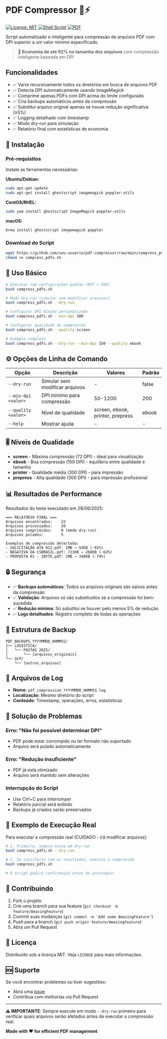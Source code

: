 # PDF Compressor 📄⚡

[![License: MIT](https://img.shields.io/badge/License-MIT-yellow.svg)](https://opensource.org/licenses/MIT)
[![Shell Script](https://img.shields.io/badge/shell_script-bash-green.svg)](https://www.gnu.org/software/bash/)
[![PDF](https://img.shields.io/badge/PDF-compression-red.svg)](https://www.adobe.com/acrobat/about-adobe-pdf.html)

Script automatizado e inteligente para compressão de arquivos PDF com DPI superior a um valor mínimo especificado.

> 🎯 **Economia de até 92% no tamanho dos arquivos** com compressão inteligente baseada em DPI

## Funcionalidades

- ✅ Varre recursivamente todos os diretórios em busca de arquivos PDF
- ✅ Detecta DPI automaticamente usando ImageMagick
- ✅ Comprime apenas PDFs com DPI acima do limite configurado
- ✅ Cria backups automáticos antes da compressão
- ✅ Substitui arquivo original apenas se houve redução significativa (≥5%)
- ✅ Logging detalhado com timestamp
- ✅ Modo dry-run para simulação
- ✅ Relatório final com estatísticas de economia

## 🚀 Instalação

### Pré-requisitos

Instale as ferramentas necessárias:

**Ubuntu/Debian:**
```bash
sudo apt-get update
sudo apt-get install ghostscript imagemagick poppler-utils
```

**CentOS/RHEL:**
```bash
sudo yum install ghostscript ImageMagick poppler-utils
```

**macOS:**
```bash
brew install ghostscript imagemagick poppler
```

### Download do Script

```bash
wget https://github.com/seu-usuario/pdf-compressor/raw/main/compress_pdfs.sh
chmod +x compress_pdfs.sh
```

## 📖 Uso Básico

```bash
# Executar com configurações padrão (DPI > 200)
bash compress_pdfs.sh

# Modo dry-run (simular sem modificar arquivos)
bash compress_pdfs.sh --dry-run

# Configurar DPI mínimo personalizado
bash compress_pdfs.sh --min-dpi 300

# Configurar qualidade de compressão
bash compress_pdfs.sh --quality screen

# Exemplo completo
bash compress_pdfs.sh --dry-run --min-dpi 150 --quality ebook
```

## ⚙️ Opções de Linha de Comando

| Opção | Descrição | Valores | Padrão |
|-------|-----------|---------|---------|
| `--dry-run` | Simular sem modificar arquivos | - | false |
| `--min-dpi <valor>` | DPI mínimo para compressão | 50-1200 | 200 |
| `--quality <valor>` | Nível de qualidade | screen, ebook, printer, prepress | ebook |
| `--help` | Mostrar ajuda | - | - |

## 🎚️ Níveis de Qualidade

- **screen** - Máxima compressão (72 DPI) - ideal para visualização
- **ebook** - Boa compressão (150 DPI) - equilibrio entre qualidade e tamanho
- **printer** - Qualidade média (300 DPI) - para impressão
- **prepress** - Alta qualidade (300 DPI) - para impressão profissional

## 📊 Resultados de Performance

Resultados do teste executado em 28/06/2025:

```
=== RELATÓRIO FINAL ===
Arquivos encontrados:    22
Arquivos processados:    20
Arquivos comprimidos:    0 (modo dry-run)
Arquivos pulados:        5

Exemplos de compressão detectada:
- SOLICITAÇÃO ATA 012.pdf: 1MB → 92KB (-92%)
- NEGATIVA DA CSBRASIL.pdf: 721KB → 268KB (-62%)
- PROPOSTA 01 - IBYTE.pdf: 1MB → 348KB (-74%)
```

## 🔒 Segurança

- ✅ **Backups automáticos**: Todos os arquivos originais são salvos antes da compressão
- ✅ **Validação**: Arquivos só são substituídos se a compressão foi bem-sucedida
- ✅ **Redução mínima**: Só substitui se houver pelo menos 5% de redução
- ✅ **Logs detalhados**: Registro completo de todas as operações

## 📁 Estrutura de Backup

```
PDF_BACKUPS_YYYYMMDD_HHMMSS/
├── LOGISTICA/
│   └── PASTAS 2025/
│       └── [arquivos_originais]
└── GCP/
    └── [outros_arquivos]
```

## 📝 Arquivos de Log

- **Nome**: `pdf_compression_YYYYMMDD_HHMMSS.log`
- **Localização**: Mesmo diretório do script
- **Conteúdo**: Timestamp, operações, erros, estatísticas

## 🔧 Solução de Problemas

### Erro: "Não foi possível determinar DPI"
- PDF pode estar corrompido ou ter formato não suportado
- Arquivo será pulado automaticamente

### Erro: "Redução insuficiente"
- PDF já está otimizado
- Arquivo será mantido sem alterações

### Interrupção do Script
- Use Ctrl+C para interromper
- Relatório parcial será exibido
- Backups já criados serão preservados

## 🎯 Exemplo de Execução Real

Para executar a compressão real (CUIDADO - irá modificar arquivos):

```bash
# 1. Primeiro, sempre teste em dry-run
bash compress_pdfs.sh --dry-run

# 2. Se satisfeito com os resultados, execute a compressão
bash compress_pdfs.sh

# O script pedirá confirmação antes de prosseguir
```

## 🤝 Contribuindo

1. Fork o projeto
2. Crie uma branch para sua feature (`git checkout -b feature/AmazingFeature`)
3. Commit suas mudanças (`git commit -m 'Add some AmazingFeature'`)
4. Push para a branch (`git push origin feature/AmazingFeature`)
5. Abra um Pull Request

## 📄 Licença

Distribuído sob a licença MIT. Veja `LICENSE` para mais informações.

## 🆘 Suporte

Se você encontrar problemas ou tiver sugestões:

- Abra uma [issue](https://github.com/seu-usuario/pdf-compressor/issues)
- Contribua com melhorias via Pull Request

---

**⚠️ IMPORTANTE**: Sempre execute em modo `--dry-run` primeiro para verificar quais arquivos serão afetados antes de executar a compressão real.

**Made with ❤️ for efficient PDF management**